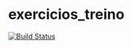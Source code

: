 # exercicios_treino





[![Build Status](https://travis-ci.org/gvaresi/exercicios_treino.svg?branch=master)](https://travis-ci.org/gvaresi/exercicios_treino)